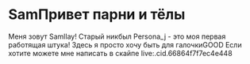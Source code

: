 # SamПривет парни и тёлы

Меня зовут Samllay! Старый никбыл Persona_j - это моя первая работящая штука! Здесь я просто хочу быть для галочкиGOOD Если хотите можете мне написать в скайпе live:.cid.66864f7f7ec4e448 
